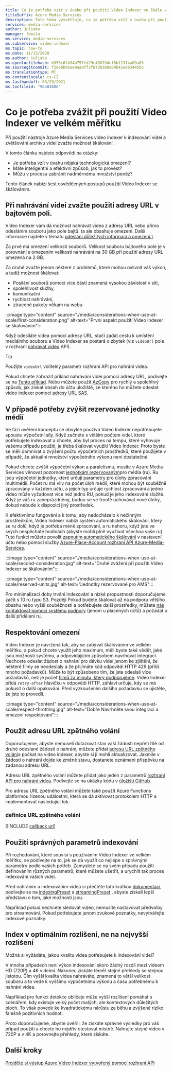 ```yaml
---
title: Co je potřeba vzít v úvahu při použití Video Indexer ve škále – Azure
titleSuffix: Azure Media Services
description: Toto téma vysvětluje, co je potřeba vzít v úvahu při použití Video Indexer ve velkém měřítku.
services: media-services
author: Juliako
manager: femila
ms.service: media-services
ms.subservice: video-indexer
ms.topic: how-to
ms.date: 11/13/2020
ms.author: juliako
ms.openlocfilehash: b955c0f494b757fd29c400194ef8b11314a89a03
ms.sourcegitcommit: f28ebb95ae9aaaff3f87d8388a09b41e0b3445b5
ms.translationtype: MT
ms.contentlocale: cs-CZ
ms.lasthandoff: 03/29/2021
ms.locfileid: "96483606"
---
```

# <a name="things-to-consider-when-using-video-indexer-at-scale"></a>Co je potřeba zvážit při použití Video Indexer ve velkém měřítku

Při použití nástroje Azure Media Services video indexer k indexování videí a zvětšování archivu videí zvažte možnost škálování. 

V tomto článku najdete odpovědi na otázky:

* Je potřeba vzít v úvahu nějaká technologická omezení?
* Máte inteligentní a efektivní způsob, jak to provést?
* Můžu v procesu zabránit nadměrnému množství peněz?

Tento článek nabízí šest osvědčených postupů použití Video Indexer se škálováním.

## <a name="when-uploading-videos-consider-using-a-url-over-byte-array"></a>Při nahrávání videí zvažte použití adresy URL v bajtovém poli.

Video Indexer vám dá možnost nahrávat videa z adresy URL nebo přímo odesláním souboru jako pole bajtů. ta ale obsahuje omezení. Další informace najdete v tématu [odeslání důležitých informací a omezení.)](upload-index-videos.md#uploading-considerations-and-limitations)

Za prvé má omezení velikosti souborů. Velikost souboru bajtového pole je v porovnání s omezením velikosti nahrávání na 30 GB při použití adresy URL omezená na 2 GB.

Za druhé zvažte jenom některé z problémů, které mohou ovlivnit váš výkon, a tudíž možnost škálovat:

* Posílání souborů pomocí více částí znamená vysokou závislost v síti, 
* spolehlivost služby, 
* komunikační 
* rychlost nahrávání, 
* ztracené pakety někam na webu.

:::image type="content" source="./media/considerations-when-use-at-scale/first-consideration.png" alt-text="První aspekt použití Video Indexer se škálováním":::

Když odesíláte videa pomocí adresy URL, stačí zadat cestu k umístění mediálního souboru a Video Indexer se postará o zbytek (viz `videoUrl` pole v rozhraní [nahrávat video](https://api-portal.videoindexer.ai/docs/services/Operations/operations/Upload-Video?&pattern=upload) API).

> [!TIP]
> Použijte `videoUrl` volitelný parametr rozhraní API pro nahrání videa.

Pokud chcete zobrazit příklad nahrávání videí pomocí adresy URL, podívejte se na [Tento příklad](upload-index-videos.md#code-sample). Nebo můžete použít [AzCopy](../../storage/common/storage-use-azcopy-v10.md) pro rychlý a spolehlivý způsob, jak získat obsah do účtu úložiště, ze kterého ho můžete odeslat video indexer pomocí [adresy URL SAS](../../storage/common/storage-sas-overview.md).

## <a name="increase-media-reserved-units-if-needed"></a>V případě potřeby zvýšit rezervované jednotky médií

Ve fázi ověření konceptu se obvykle používá Video Indexer nepotřebujete spoustu výpočetní síly. Když začnete s větším počtem videí, které potřebujete indexovat a chcete, aby byl proces na tempu, které vyhovuje vašemu případu použití, je třeba škálovat využití Video Indexer. Proto byste se měli domnívat o zvýšení počtu výpočetních prostředků, které použijete v případě, že aktuální množství výpočetního výkonu není dostatečné.

Pokud chcete zvýšit výpočetní výkon a paralelismu, musíte v Azure Media Services věnovat pozornost [jednotkám rezervovaným](../latest/concept-media-reserved-units.md)pro média (ru). Ru jsou výpočetní jednotky, které určují parametry pro úlohy zpracování multimédií. Počet ru má vliv na počet úloh médií, které mohou být souběžně zpracovány v každém účtu, a jejich typ určuje rychlost zpracování a jedno video může vyžadovat více než jedno RU, pokud je jeho indexování složité. Když je váš ru zaneprázdněný, budou se ve frontě uchovávat nové úlohy, dokud nebude k dispozici jiný prostředek.

K efektivnímu fungování a k tomu, aby nedocházelo k nečinným prostředkům, Video Indexer nabízí systém automatického škálování, který se ru dolů, když je potřeba méně zpracování, a ru nahoru, když jste ve svých nespěcháte hodinách (abyste mohli plně využívat všechna vaše ru). Tuto funkci můžete povolit [zapnutím automatického škálování](manage-account-connected-to-azure.md#autoscale-reserved-units) v nastavení účtu nebo pomocí služby [Azure-Place-Account rozhraní API Azure-Media-Services](https://api-portal.videoindexer.ai/docs/services/Operations/operations/Update-Paid-Account-Azure-Media-Services?&pattern=update).

:::image type="content" source="./media/considerations-when-use-at-scale/second-consideration.jpg" alt-text="Druhé zvážení při použití Video Indexer se škálováním":::

:::image type="content" source="./media/considerations-when-use-at-scale/reserved-units.jpg" alt-text="Jednotky rezervované pro AMS":::

Pro minimalizaci doby trvání indexování a nízké propustnosti doporučujeme začít s 10 ru typu S3. Později Pokud budete škálovat až na podporu většího obsahu nebo vyšší souběžnosti a potřebujete další prostředky, můžete [nás kontaktovat pomocí systému podpory](https://ms.portal.azure.com/#blade/Microsoft_Azure_Support/HelpAndSupportBlade/newsupportrequest) (jenom u placených účtů) a požádat o další přidělení ru.

## <a name="respect-throttling"></a>Respektování omezení

Video Indexer je navržená tak, aby se zabývat škálováním ve velkém měřítku, a pokud chcete využít jeho maximum, měli byste také vědět, jaké jsou možnosti systému, a odpovídajícím způsobem navrhovat integraci. Nechcete odeslat žádost o nahrání pro dávku videí jenom ke zjištění, že některé filmy se neodeslaly a že přijímáte kód odpovědi HTTP 429 (příliš mnoho požadavků). Může to být způsobeno tím, že jste odeslali více požadavků, než je počet [filmů za minutu, který podporujeme](upload-index-videos.md#uploading-considerations-and-limitations). Video Indexer přidá `retry-after` hlavičku v odpovědi HTTP, záhlaví určuje, kdy se má pokusit o další opakování. Před vyzkoušením dalšího požadavku se ujistěte, že jste to provedli.

:::image type="content" source="./media/considerations-when-use-at-scale/respect-throttling.jpg" alt-text="Dobře Navrhněte svou integraci a omezení respektování":::

## <a name="use-callback-url"></a>Použít adresu URL zpětného volání

Doporučujeme, abyste nemuseli dotazovat stav vaší žádosti nepřetržitě od druhé odeslané žádosti o nahrání, můžete přidat [adresu URL zpětného volání](upload-index-videos.md#callbackurl)a počkat na video indexer, abyste si ji mohli aktualizovat. Jakmile v žádosti o nahrání dojde ke změně stavu, dostanete oznámení příspěvku na zadanou adresu URL.

Adresu URL zpětného volání můžete přidat jako jeden z parametrů [rozhraní API pro nahrání videa](https://api-portal.videoindexer.ai/docs/services/Operations/operations/Upload-Video?&pattern=upload). Podívejte se na ukázky kódu v [úložišti GitHub](https://github.com/Azure-Samples/media-services-video-indexer/tree/master/). 

Pro adresu URL zpětného volání můžete také použít Azure Functions platformou řízenou událostmi, která se dá aktivovat protokolem HTTP a implementovat následující tok.

### <a name="callback-url-definition"></a>definice URL zpětného volání

[!INCLUDE [callback url](./includes/callback-url.md)]

## <a name="use-the-right-indexing-parameters-for-you"></a>Použití správných parametrů indexování

Při rozhodování, které souvisí s používáním Video Indexer ve velkém měřítku, se podívejte na to, jak se dá využít co nejlépe s správnými parametry podle vašich potřeb. Zamyslete se na svém případu použití definováním různých parametrů, které můžete ušetřit, a urychlit tak proces indexování vašich videí.

Před nahráním a indexováním videa si přečtěte tuto krátkou [dokumentaci](upload-index-videos.md), podívejte se na [indexingPreset](upload-index-videos.md#indexingpreset) a [streamingPreset](upload-index-videos.md#streamingpreset) , abyste získali lepší představu o tom, jaké možnosti jsou.

Například pokud nechcete sledovat video, nemusíte nastavovat předvolby pro streamování. Pokud potřebujete jenom zvukové poznatky, nevytvářejte indexové poznatky.

## <a name="index-in-optimal-resolution-not-highest-resolution"></a>Index v optimálním rozlišení, ne na nejvyšší rozlišení

Možná si vyžádáte, jakou kvalitu videa potřebujete k indexování videí? 

V mnoha případech není výkon indexování skoro žádný rozdíl mezi videem HD (720P) a 4K videími. Nakonec získáte téměř stejné přehledy se stejnou jistotou. Čím vyšší kvalita videa nahráváte, znamená to větší velikost souboru a to vede k vyššímu výpočetnímu výkonu a času potřebnému k nahrání videa.

Například pro funkci detekce obličeje může vyšší rozlišení pomáhat s scénářem, kdy existuje velký počet malých, ale kontextových důležitých ploch. To však povede ke kvadratickému nárůstu za běhu a zvýšené riziko falešně pozitivních hodnot.

Proto doporučujeme, abyste ověřili, že získáte správné výsledky pro váš případ použití a chcete ho nejdřív otestovat místně. Nahrajte stejné video v 720P a v 4K a porovnejte přehledy, které získáte.

## <a name="next-steps"></a>Další kroky

[Projděte si výstup Azure Video Indexer vytvořený pomocí rozhraní API](video-indexer-output-json-v2.md)